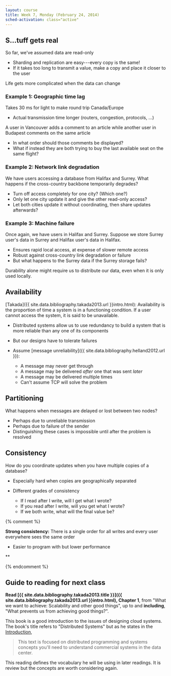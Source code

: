 ```yaml
---
layout: course
title: Week 7, Monday (February 24, 2014)
sched-activation: class="active"
---
```

## S&hellip;tuff gets real
So far, we've assumed data are read-only

  * Sharding and replication are easy---every copy is the same!
  * If it takes too long to transmit a value, make a copy and place it closer to the user

Life gets more complicated when the data can change

### Example 1: Geographic time lag

Takes 30&nbsp;ms for light to make round trip Canada/Europe

  * Actual transmission time longer (routers, congestion, protocols, &hellip;)

A user in Vancouver adds a comment to an article while another user in Budapest comments on the same article

  * In what order should those comments be displayed?
  * What if instead they are both trying to buy the last available seat on the same flight?

### Example 2: Network link degradation

We have users accessing a database from Halifax and Surrey. What happens if the cross-country backbone temporarily degrades?

  * Turn off access completely for one city? (Which one?)
  * Only let one city update it and give the other read-only access?
  * Let both cities update it without coordinating, then share updates afterwards?

### Example 3: Machine failure

Once again, we have users in Halifax and Surrey. Suppose we store Surrey user's data in Surrey and Halifax user's data in Halifax.

  * Ensures rapid local access, at expense of slower remote access
  * Robust against cross-country link degradation or failure
  * But what happens to the Surrey data if the Surrey storage fails?

Durability alone might require us to distribute our data, even when it is only used locally.

## Availability

[Takada]({{ site.data.bibliography.takada2013.url }}intro.html):
Availability is the proportion of time a system is in a functioning
condition. If a user cannot access the system, it is said to be unavailable.

* Distributed systems allow us to use redundancy to build a system that is more reliable than any one of its components
* But our designs have to tolerate failures
* Assume [message unreliability]({{ site.data.bibliography.helland2012.url }}):

   * A message may never get through
   * A message may be delivered *after* one that was sent *later*
   * A message may be delivered multiple times
   * Can't assume TCP will solve the problem

## Partitioning

What happens when messages are delayed or lost between two nodes?

* Perhaps due to unreliable transmission
* Perhaps due to failure of the sender
* Distinguishing these cases is impossible until after the problem is resolved

## Consistency

How do you coordinate updates when you have multiple copies of a database?

* Especially hard when copies are geographically separated
* Different grades of consistency

  * If I read after I write, will I get what I wrote?
  * If you read after I write, will you get what I wrote?
  * If we both write, what will the final value be?

{% comment %}

**Strong consistency:** There is a single order for all writes and every user everywhere sees the same order

  * Easier to program with but lower performance

**

{% endcomment %}

## Guide to reading for next class

**Read [{{ site.data.bibliography.takada2013.title }}]({{ site.data.bibliography.takada2013.url }}intro.html),
  Chapter 1**, from "What we want to achieve: Scalability and other good things", up to and **including**,
  "What prevents us from achieving good things?".

This book is a good introduction to the issues of designing cloud
systems. The book's title refers to "Distributed Systems" but as he states
in the [Introduction]({{site.data.bibliography.takada2013.url}}index.html),

> This text is focused on distributed programming and systems concepts you'll need to understand commercial systems in the data center.

This reading defines the vocabulary he will be using in later readings. It
is review but the concepts are worth considering again.